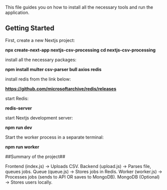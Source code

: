 This file guides you on how to install all the necessary tools and run the application.

## Getting Started

First, create a new Nextjs project:

**npx create-next-app nextjs-csv-processing**
**cd nextjs-csv-processing**

install all the necessary packages:

**npm install multer csv-parser bull axios redis**

install redis from the link below:

**https://github.com/microsoftarchive/redis/releases**

start Redis:

**redis-server**

start Nextjs development server:

**npm run dev**

Start the worker process in a separate terminal:

**npm run worker**



##Summary of the project##

Frontend (index.js) → Uploads CSV.
Backend (upload.js) → Parses file, queues jobs.
Queue (queue.js) → Stores jobs in Redis.
Worker (worker.js) → Processes jobs (sends to API OR saves to MongoDB).
MongoDB (Optional) → Stores users locally.
